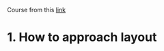 Course from this [link](https://www.youtube.com/watch?v=srvUrASNj0s&t=366s)

# 1. How to approach layout

